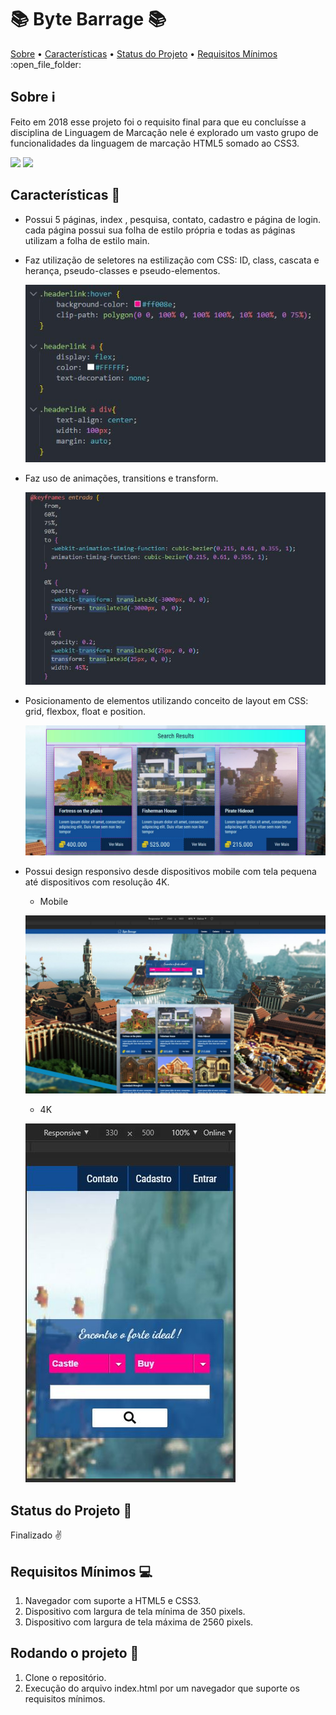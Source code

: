 # :books: Byte Barrage :books:

<!--ts-->
<p>
 <a href="#Sobre">Sobre</a> •  
 <a href="#Características">Características</a> • 
 <a href="#Status">Status do Projeto</a> • 
 <a href="#Requisitos">Requisitos Mínimos</a> 
 :open_file_folder:
</p>
<!--te-->

<a name="Sobre"></a>
## Sobre :information_source:

Feito em 2018 esse projeto foi o requisito final para que eu concluísse a disciplina de Linguagem de Marcação 
nele é explorado um vasto grupo de funcionalidades da linguagem de marcação HTML5 somado ao CSS3.

![](https://img.shields.io/badge/HTML5-E34F26?style=for-the-badge&logo=html5&logoColor=white)
![](https://img.shields.io/badge/CSS3-1572B6?style=for-the-badge&logo=css3&logoColor=white)

<a name="Características"></a>
## Características :page_facing_up:

* Possui 5 páginas, index , pesquisa, contato, cadastro e página de login.
cada página possui sua folha de estilo própria e todas as páginas utilizam a folha de estilo main.

* Faz utilização de seletores na estilização com CSS: ID, class, cascata e herança, pseudo-classes e pseudo-elementos.

  ![](https://raw.githubusercontent.com/HenriquePRA/Byte-Barrage/screenshots/screenshots/img1.jpg)
  
* Faz uso de animações, transitions e transform.

  ![](https://raw.githubusercontent.com/HenriquePRA/Byte-Barrage/screenshots/screenshots/img2.jpg)

* Posicionamento de elementos utilizando conceito de layout em CSS: grid, flexbox, float e position.

  ![](https://raw.githubusercontent.com/HenriquePRA/Byte-Barrage/screenshots/screenshots/img3.jpg)

* Possui design responsivo desde dispositivos mobile com tela pequena até dispositivos com resolução 4K.

  * Mobile
  
  ![](https://raw.githubusercontent.com/HenriquePRA/Byte-Barrage/screenshots/screenshots/img4.jpg)
  
  * 4K
  
  ![](https://raw.githubusercontent.com/HenriquePRA/Byte-Barrage/screenshots/screenshots/img5.jpg)
  
<a name="Status"></a>
## Status do Projeto :tada:
Finalizado :v:

<a name="Requisitos"></a>
## Requisitos Mínimos :computer:

1. Navegador com suporte a HTML5 e CSS3.
2. Dispositivo com largura de tela mínima de 350 pixels.
3. Dispositivo com largura de tela máxima de 2560 pixels.

## Rodando o projeto :running: 

1. Clone o repositório.
2. Execução do arquivo index.html por um navegador que suporte os requisitos mínimos.
